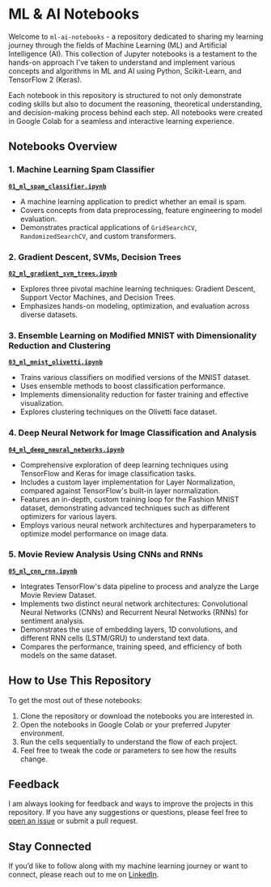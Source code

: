 # ML & AI Notebooks

Welcome to `ml-ai-notebooks` - a repository dedicated to sharing my learning journey through the fields of Machine Learning (ML) and Artificial Intelligence (AI). This collection of Jupyter notebooks is a testament to the hands-on approach I've taken to understand and implement various concepts and algorithms in ML and AI using Python, Scikit-Learn, and TensorFlow 2 (Keras).

Each notebook in this repository is structured to not only demonstrate coding skills but also to document the reasoning, theoretical understanding, and decision-making process behind each step. All notebooks were created in Google Colab for a seamless and interactive learning experience.

## Notebooks Overview

### 1. Machine Learning Spam Classifier
**[`01_ml_spam_classifier.ipynb`](./01_ml_spam_classifier.ipynb)**
- A machine learning application to predict whether an email is spam.
- Covers concepts from data preprocessing, feature engineering to model evaluation.
- Demonstrates practical applications of `GridSearchCV`, `RandomizedSearchCV`, and custom transformers.

### 2. Gradient Descent, SVMs, Decision Trees
**[`02_ml_gradient_svm_trees.ipynb`](./02_ml_gradient_svm_trees.ipynb.ipynb)**
- Explores three pivotal machine learning techniques: Gradient Descent, Support Vector Machines, and Decision Trees.
- Emphasizes hands-on modeling, optimization, and evaluation across diverse datasets.

### 3. Ensemble Learning on Modified MNIST with Dimensionality Reduction and Clustering
**[`03_ml_mnist_olivetti.ipynb`](./03_ml_mnist_olivetti.ipynb)**
- Trains various classifiers on modified versions of the MNIST dataset.
- Uses ensemble methods to boost classification performance.
- Implements dimensionality reduction for faster training and effective visualization.
- Explores clustering techniques on the Olivetti face dataset.

### 4. Deep Neural Network for Image Classification and Analysis
**[`04_ml_deep_neural_networks.ipynb`](./04_ml_deep_neural_networks.ipynb)**
- Comprehensive exploration of deep learning techniques using TensorFlow and Keras for image classification tasks.
- Includes a custom layer implementation for Layer Normalization, compared against TensorFlow's built-in layer normalization.
- Features an in-depth, custom training loop for the Fashion MNIST dataset, demonstrating advanced techniques such as different optimizers for various layers.
- Employs various neural network architectures and hyperparameters to optimize model performance on image data.

### 5. Movie Review Analysis Using CNNs and RNNs
**[`05_ml_cnn_rnn.ipynb`](./05_ml_cnn_rnn.ipynb)**
- Integrates TensorFlow's data pipeline to process and analyze the Large Movie Review Dataset.
- Implements two distinct neural network architectures: Convolutional Neural Networks (CNNs) and Recurrent Neural Networks (RNNs) for sentiment analysis.
- Demonstrates the use of embedding layers, 1D convolutions, and different RNN cells (LSTM/GRU) to understand text data.
- Compares the performance, training speed, and efficiency of both models on the same dataset.

## How to Use This Repository

To get the most out of these notebooks:
1. Clone the repository or download the notebooks you are interested in.
2. Open the notebooks in Google Colab or your preferred Jupyter environment.
3. Run the cells sequentially to understand the flow of each project.
4. Feel free to tweak the code or parameters to see how the results change.

## Feedback

I am always looking for feedback and ways to improve the projects in this repository. If you have any suggestions or questions, please feel free to [open an issue](https://github.com/SochaK148/ml-ai-notebooks/issues) or submit a pull request.

## Stay Connected

If you’d like to follow along with my machine learning journey or want to connect, please reach out to me on [LinkedIn](https://www.linkedin.com/in/konrad-socha-69a9b4295/).
